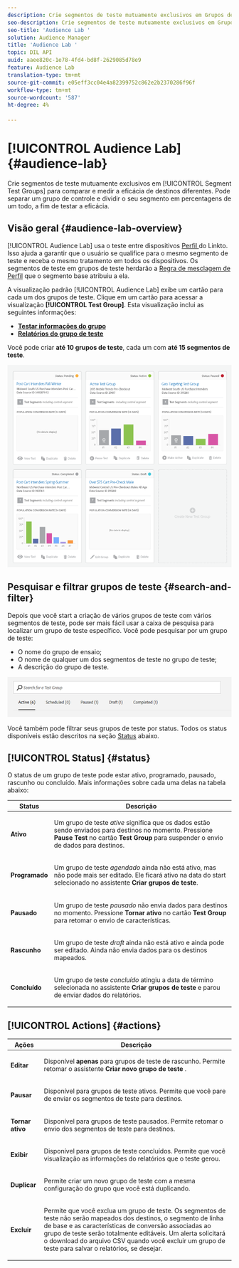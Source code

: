 ```yaml
---
description: Crie segmentos de teste mutuamente exclusivos em Grupos de teste de segmento para comparar e medir a eficácia de destinos diferentes. Pode separar um grupo de controle e dividir o seu segmento em percentagens de um todo, a fim de testar a eficácia.
seo-description: Crie segmentos de teste mutuamente exclusivos em Grupos de teste de segmento para comparar e medir a eficácia de destinos diferentes. Pode separar um grupo de controle e dividir o seu segmento em percentagens de um todo, a fim de testar a eficácia.
seo-title: 'Audience Lab '
solution: Audience Manager
title: 'Audience Lab '
topic: DIL API
uuid: aaee820c-1e78-4fd4-bd8f-2629085d78e9
feature: Audience Lab
translation-type: tm+mt
source-git-commit: e05eff3cc04e4a82399752c862e2b2370286f96f
workflow-type: tm+mt
source-wordcount: '587'
ht-degree: 4%

---
```



# [!UICONTROL Audience Lab] {#audience-lab}

Crie segmentos de teste mutuamente exclusivos em [!UICONTROL Segment Test Groups] para comparar e medir a eficácia de destinos diferentes. Pode separar um grupo de controle e dividir o seu segmento em percentagens de um todo, a fim de testar a eficácia.

## Visão geral {#audience-lab-overview}

[!UICONTROL Audience Lab] usa o teste entre dispositivos  [Perfil ](../../features/profile-merge-rules/merge-rules-overview.md) do Linkto. Isso ajuda a garantir que o usuário se qualifice para o mesmo segmento de teste e receba o mesmo tratamento em todos os dispositivos. Os segmentos de teste em grupos de teste herdarão a [Regra de mesclagem de Perfil](../../features/profile-merge-rules/merge-rules-dashboard.md) que o segmento base atribuiu a ela.

A visualização padrão [!UICONTROL Audience Lab] exibe um cartão para cada um dos grupos de teste. Clique em um cartão para acessar a visualização **[!UICONTROL Test Group]**. Esta visualização inclui as seguintes informações:

* **[Testar informações do grupo](../../features/audience-lab/audience-lab-information-view.md)**
* **[Relatórios do grupo de teste](../../features/audience-lab/audience-lab-reporting-view.md)**

Você pode criar **até 10 grupos de teste**, cada um com **até 15 segmentos de teste**.

![](assets/test-groups-view.PNG)

## Pesquisar e filtrar grupos de teste {#search-and-filter}

Depois que você start a criação de vários grupos de teste com vários segmentos de teste, pode ser mais fácil usar a caixa de pesquisa para localizar um grupo de teste específico. Você pode pesquisar por um grupo de teste:

* O nome do grupo de ensaio;
* O nome de qualquer um dos segmentos de teste no grupo de teste;
* A descrição do grupo de teste.

![](assets/search_and_filter_audience_lab.png)

Você também pode filtrar seus grupos de teste por status. Todos os status disponíveis estão descritos na seção [Status](../../features/audience-lab/audience-lab.md#status) abaixo.

## [!UICONTROL Status] {#status}

O status de um grupo de teste pode estar ativo, programado, pausado, rascunho ou concluído. Mais informações sobre cada uma delas na tabela abaixo:

<table id="table_7A0388BA02E045AC971C06A22DAC2C63"> 
 <thead> 
  <tr> 
   <th colname="col1" class="entry"> Status </th> 
   <th colname="col2" class="entry"> Descrição </th> 
  </tr> 
 </thead>
 <tbody> 
  <tr> 
   <td colname="col1"> <p> <b><span class="uicontrol"> Ativo </span></b> </p> </td> 
   <td colname="col2"> <p>Um grupo de teste <i>ative</i> significa que os dados estão sendo enviados para destinos no momento. Pressione <b><span class="uicontrol"> Pause Test </span></b> no cartão <b><span class="uicontrol"> Test Group </span></b> para suspender o envio de dados para destinos. </p> </td> 
  </tr> 
  <tr> 
   <td colname="col1"> <p> <b><span class="uicontrol"> Programado </span></b> </p> </td> 
   <td colname="col2"> <p>Um grupo de teste <i>agendado</i> ainda não está ativo, mas não pode mais ser editado. Ele ficará ativo na data do start selecionado no assistente <b>Criar grupos de teste</b>. </p> </td> 
  </tr> 
  <tr> 
   <td colname="col1"> <p> <b><span class="uicontrol"> Pausado </span></b> </p> </td> 
   <td colname="col2"> <p>Um grupo de teste <i>pausado</i> não envia dados para destinos no momento. Pressione <b><span class="uicontrol"> Tornar ativo </span></b> no cartão <b><span class="uicontrol"> Test Group </span></b> para retomar o envio de características. </p> </td> 
  </tr> 
  <tr> 
   <td colname="col1"> <p> <b><span class="uicontrol"> Rascunho </span></b> </p> </td> 
   <td colname="col2"> <p>Um grupo de teste <i>draft</i> ainda não está ativo e ainda pode ser editado. Ainda não envia dados para os destinos mapeados. </p> </td> 
  </tr> 
  <tr> 
   <td colname="col1"> <p> <b><span class="uicontrol"> Concluído </span></b> </p> </td> 
   <td colname="col2"> <p>Um grupo de teste <i>concluído</i> atingiu a data de término selecionada no assistente <b><span class="uicontrol"> Criar grupos de teste </span></b> e parou de enviar dados do relatórios. </p> </td>
  </tr>
 </tbody>
</table>

## [!UICONTROL Actions] {#actions}

<table id="table_481A411E2D2F4FE891595D00E775CF60"> 
 <thead> 
  <tr> 
   <th colname="col1" class="entry"> Ações </th> 
   <th colname="col2" class="entry"> Descrição </th>
  </tr>
 </thead>
 <tbody> 
  <tr> 
   <td colname="col1"> <p> <b><span class="uicontrol"> Editar </span></b> </p> </td>
   <td colname="col2"> <p>Disponível <b>apenas</b> para grupos de teste de rascunho. Permite retomar o assistente <b><span class="uicontrol"> Criar novo grupo de teste </span></b>. </p> </td>
  </tr>
  <tr> 
   <td colname="col1"> <p> <b><span class="uicontrol"> Pausar </span></b> </p> </td>
   <td colname="col2"> <p>Disponível para grupos de teste ativos. Permite que você pare de enviar os segmentos de teste para destinos. </p> </td>
  </tr>
  <tr> 
   <td colname="col1"> <p> <b><span class="uicontrol"> Tornar ativo  </span></b> </p> </td>
   <td colname="col2"> <p>Disponível para grupos de teste pausados. Permite retomar o envio dos segmentos de teste para destinos. </p> </td>
  </tr>
  <tr> 
   <td colname="col1"> <p> <b><span class="uicontrol"> Exibir </span></b> </p> </td>
   <td colname="col2"> <p>Disponível para grupos de teste concluídos. Permite que você visualização as informações do relatórios que o teste gerou. </p> </td>
  </tr>
  <tr> 
   <td colname="col1"> <p> <b><span class="uicontrol"> Duplicar </span></b> </p> </td>
   <td colname="col2"> <p>Permite criar um novo grupo de teste com a mesma configuração do grupo que você está duplicando. </p> </td>
  </tr>
  <tr> 
   <td colname="col1"> <p> <b><span class="uicontrol"> Excluir </span></b> </p> </td>
   <td colname="col2"> <p>Permite que você exclua um grupo de teste. Os segmentos de teste não serão mapeados dos destinos, o segmento de linha de base e as características de conversão associadas ao grupo de teste serão totalmente editáveis. Um alerta solicitará o download do arquivo CSV quando você excluir um grupo de teste para salvar o relatórios, se desejar. </p> </td>
  </tr>
 </tbody>
</table>